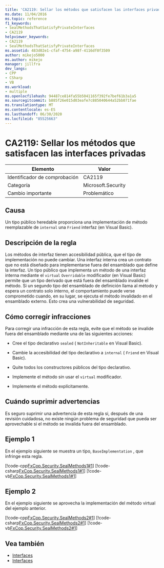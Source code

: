 ```yaml
---
title: 'CA2119: Sellar los métodos que satisfacen las interfaces privadas'
ms.date: 11/04/2016
ms.topic: reference
f1_keywords:
- SealMethodsThatSatisfyPrivateInterfaces
- CA2119
helpviewer_keywords:
- CA2119
- SealMethodsThatSatisfyPrivateInterfaces
ms.assetid: 483d02e1-cfaf-4754-a98f-4116df0f3509
author: mikejo5000
ms.author: mikejo
manager: jillfra
dev_langs:
- CPP
- CSharp
- VB
ms.workload:
- multiple
ms.openlocfilehash: 94487ce814fa55b5041165f392fe7bef61b3a1a5
ms.sourcegitcommit: b885f26e015d03eafe7c885040644a52bb071fae
ms.translationtype: MT
ms.contentlocale: es-ES
ms.lasthandoff: 06/30/2020
ms.locfileid: "85525663"
---
```

# <a name="ca2119-seal-methods-that-satisfy-private-interfaces"></a>CA2119: Sellar los métodos que satisfacen las interfaces privadas

|Elemento|Valor|
|-|-|
|Identificador de comprobación|CA2119|
|Categoría|Microsoft.Security|
|Cambio importante|Problemático|

## <a name="cause"></a>Causa
Un tipo público heredable proporciona una implementación de método reemplazable de `internal` una `Friend` interfaz (en Visual Basic).

## <a name="rule-description"></a>Descripción de la regla
Los métodos de interfaz tienen accesibilidad pública, que el tipo de implementación no puede cambiar. Una interfaz interna crea un contrato que no está diseñado para implementarse fuera del ensamblado que define la interfaz. Un tipo público que implementa un método de una interfaz interna mediante el `virtual` `Overridable` modificador (en Visual Basic) permite que un tipo derivado que está fuera del ensamblado invalide el método. Si un segundo tipo del ensamblado de definición llama al método y espera un contrato solo interno, el comportamiento puede verse comprometido cuando, en su lugar, se ejecuta el método invalidado en el ensamblado externo. Esto crea una vulnerabilidad de seguridad.

## <a name="how-to-fix-violations"></a>Cómo corregir infracciones
Para corregir una infracción de esta regla, evite que el método se invalide fuera del ensamblado mediante una de las siguientes acciones:

- Cree el tipo declarativo `sealed` ( `NotInheritable` en Visual Basic).

- Cambie la accesibilidad del tipo declarativo a `internal` ( `Friend` en Visual Basic).

- Quite todos los constructores públicos del tipo declarativo.

- Implemente el método sin usar el `virtual` modificador.

- Implemente el método explícitamente.

## <a name="when-to-suppress-warnings"></a>Cuándo suprimir advertencias
Es seguro suprimir una advertencia de esta regla si, después de una revisión cuidadosa, no existe ningún problema de seguridad que pueda ser aprovechable si el método se invalida fuera del ensamblado.

## <a name="example-1"></a>Ejemplo 1
En el ejemplo siguiente se muestra un tipo, `BaseImplementation` , que infringe esta regla.

[!code-cpp[FxCop.Security.SealMethods1#1](../code-quality/codesnippet/CPP/ca2119-seal-methods-that-satisfy-private-interfaces_1.cpp)]
[!code-csharp[FxCop.Security.SealMethods1#1](../code-quality/codesnippet/CSharp/ca2119-seal-methods-that-satisfy-private-interfaces_1.cs)]
[!code-vb[FxCop.Security.SealMethods1#1](../code-quality/codesnippet/VisualBasic/ca2119-seal-methods-that-satisfy-private-interfaces_1.vb)]

## <a name="example-2"></a>Ejemplo 2
En el ejemplo siguiente se aprovecha la implementación del método virtual del ejemplo anterior.

[!code-cpp[FxCop.Security.SealMethods2#1](../code-quality/codesnippet/CPP/ca2119-seal-methods-that-satisfy-private-interfaces_2.cpp)]
[!code-csharp[FxCop.Security.SealMethods2#1](../code-quality/codesnippet/CSharp/ca2119-seal-methods-that-satisfy-private-interfaces_2.cs)]
[!code-vb[FxCop.Security.SealMethods2#1](../code-quality/codesnippet/VisualBasic/ca2119-seal-methods-that-satisfy-private-interfaces_2.vb)]

## <a name="see-also"></a>Vea también

- [Interfaces](/dotnet/csharp/programming-guide/interfaces/index)
- [Interfaces](/dotnet/visual-basic/programming-guide/language-features/interfaces/index)
